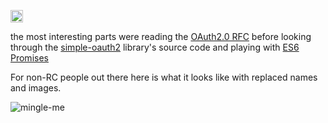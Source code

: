 <a href="http://recurse.com"><img src="https://cloud.githubusercontent.com/assets/2883345/11325206/336ea5f4-9150-11e5-9e90-d86ad31993d8.png" height="20px" /></a>

the most interesting parts were reading the  [OAuth2.0 RFC](https://tools.ietf.org/html/rfc6749) before looking through the [simple-oauth2](https://www.npmjs.com/package/simple-oauth2) library's source code and playing with [ES6 Promises](http://phil.jost.rocks/2016/04/22/ES6-Promises-Basics/)

For non-RC people out there here is what it looks like with replaced names and images.

![mingle-me](https://i.imgur.com/4y6vNap.gif)
